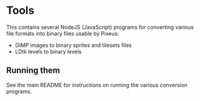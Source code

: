 # Tools
This contains several NodeJS (JavaScript) programs for converting various file formats into binary files usable by Pixeus:
- GIMP images to binary sprites and tilesets files
- LDtk levels to binary levels

## Running them
See the main README for instructions on running the various conversion programs.
